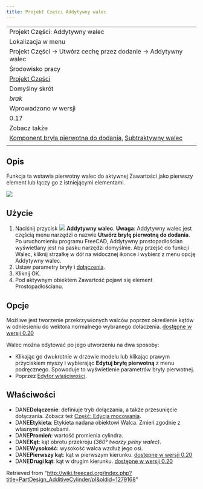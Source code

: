 ```yaml
---
title: Projekt Części Addytywny walec
---
```

|  |
| --- |
| Projekt Części: Addytywny walec |
| Lokalizacja w menu |
| Projekt Części → Utwórz cechę przez dodanie → Addytywny walec |
| Środowisko pracy |
| [Projekt Części](/PartDesign_Workbench/pl "PartDesign Workbench/pl") |
| Domyślny skrót |
| *brak* |
| Wprowadzono w wersji |
| 0.17 |
| Zobacz także |
| [Komponent bryła pierwotna do dodania](/PartDesign_CompPrimitiveAdditive/pl "PartDesign CompPrimitiveAdditive/pl"), [Subtraktywny walec](/PartDesign_SubtractiveCylinder/pl "PartDesign SubtractiveCylinder/pl") |
|  |

## Opis

Funkcja ta wstawia pierwotny walec do aktywnej Zawartości jako pierwszy element lub łączy go z istniejącymi elementami.

![](/images/PartDesign_AdditiveCylinder_example.png)

## Użycie

1. Naciśnij przycisk ![](/images/PartDesign_AdditiveCylinder.svg) **Addytywny walec**. **Uwaga**: Addytywny walec jest częścią menu narzędzi o nazwie **Utwórz bryłę pierwotną do dodania**. Po uruchomieniu programu FreeCAD, Addytywny prostopadłościan wyświetlany jest na pasku narzędzi domyślnie. Aby przejść do funkcji Walec, kliknij strzałkę w dół na widocznej ikonce i wybierz z menu opcję Addytywny walec.
2. Ustaw parametry bryły i [dołączenia](/Part_EditAttachment/pl "Part EditAttachment/pl").
3. Kliknij OK.
4. Pod aktywnym obiektem Zawartość pojawi się element Prostopadłościanu.

## Opcje

Możliwe jest tworzenie przekrzywionych walców poprzez określenie kątów w odniesieniu do wektora normalnego wybranego dołaczenia. [dostępne w wersji 0.20](/Release_notes_0.20/pl "Release notes 0.20/pl")

Walec można edytować po jego utworzeniu na dwa sposoby:

* Klikając go dwukrotnie w drzewie modelu lub klikając prawym przyciskiem myszy i wybierając **Edytuj bryłę pierwotną** z menu podręcznego. Spowoduje to wyświetlenie parametrów bryły pierwotnej.
* Poprzez [Edytor właściwości](/Property_editor/pl "Property editor/pl").

## Właściwości

* DANE**Dołączenie**: definiuje tryb dołączania, a także przesunięcie dołączania. Zobacz też [Część: Edycja mocowania](/Part_EditAttachment/pl "Part EditAttachment/pl").
* DANE**Etykieta**: Etykieta nadana obiektowi Walca. Zmień zgodnie z własnymi potrzebami.
* DANE**Promień**: wartość promienia cylindra.
* DANE**Kąt**: kąt obrotu przekroju *(360° tworzy pełny walec)*.
* DANE**Wysokość**: wysokość walca wzdłuż jego osi.
* DANE**Pierwszy kąt**: kąt w pierwszym kierunku. [dostępne w wersji 0.20](/Release_notes_0.20/pl "Release notes 0.20/pl")
* DANE**Drugi kąt**: kąt w drugim kierunku. [dostępne w wersji 0.20](/Release_notes_0.20/pl "Release notes 0.20/pl")

Retrieved from "<http://wiki.freecad.org/index.php?title=PartDesign_AdditiveCylinder/pl&oldid=1279168>"